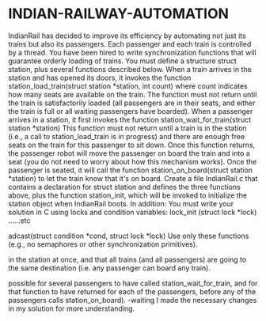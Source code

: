 # INDIAN-RAILWAY-AUTOMATION
IndianRail has decided to improve its efficiency by automating not just its trains but also its passengers. Each passenger and each train is controlled by a thread. You have been hired to write synchronization functions that will guarantee orderly loading of trains. You must define a structure struct station, plus several functions described below. 
When a train arrives in the station and has opened its doors, it invokes the function station_load_train(struct station *station, int count) where count indicates how many seats are available on the train. The function must not return until the train is satisfactorily loaded (all passengers are in their seats, and either the train is full or all waiting passengers have boarded). 
When a passenger arrives in a station, it first invokes the function station_wait_for_train(struct station *station) 
This function must not return until a train is in the station (i.e., a call to station_load_train is in progress) and there are enough free seats on the train for this passenger to sit down. Once this function returns, the passenger robot will move the passenger on board the train and into a seat (you do not need to worry about how this mechanism works). Once the passenger is seated, it will call the function station_on_board(struct station *station) to let the train know that it's on board. 
Create a file IndianRail.c that contains a declaration for struct station and defines the three functions above, plus the function station_init, which will be invoked to initialize the station object when IndianRail boots. In addition: 
You must write your solution in C using locks and condition variables: lock_init (struct lock *lock) ......etc
 
 
 
 
 
 adcast(struct condition *cond, struct lock *lock) 
Use only these functions (e.g., no semaphores or other synchronization primitives). 
 
  in the station at once, and that 
all trains (and all passengers) are going to the same destination (i.e. any passenger can board any train). 
 
possible for several passengers to have called station_wait_for_train, and for that function to have returned for each of the passengers, before any of the passengers calls station_on_board). 
 -waiting 
 I made the necessary changes in my solution for more understanding.
